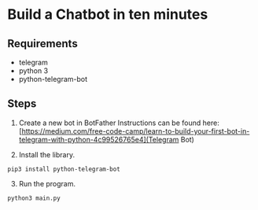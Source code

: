 # Build a Chatbot in ten minutes

## Requirements
* telegram 
* python 3
* python-telegram-bot


## Steps
1. Create a new bot in BotFather
Instructions can be found here: [https://medium.com/free-code-camp/learn-to-build-your-first-bot-in-telegram-with-python-4c99526765e4](Telegram Bot)

3. Install the library.

```pip3 install python-telegram-bot```

3. Run the program.

```python3 main.py```
